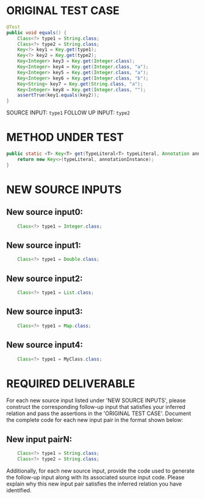 # ORIGINAL TEST CASE
```java
@Test
public void equals() {
    Class<?> type1 = String.class;
    Class<?> type2 = String.class;
    Key<?> key1 = Key.get(type1);
    Key<?> key2 = Key.get(type2);
    Key<Integer> key3 = Key.get(Integer.class);
    Key<Integer> key4 = Key.get(Integer.class, "a");
    Key<Integer> key5 = Key.get(Integer.class, "a");
    Key<Integer> key6 = Key.get(Integer.class, "b");
    Key<String> key7 = Key.get(String.class, "a");
    Key<Integer> key8 = Key.get(Integer.class, "");
    assertTrue(key1.equals(key2));
}

```
SOURCE INPUT: `type1`
FOLLOW UP INPUT: `type2`


# METHOD UNDER TEST
```java
public static <T> Key<T> get(TypeLiteral<T> typeLiteral, Annotation annotationInstance) {
    return new Key<>(typeLiteral, annotationInstance);
}

```


# NEW SOURCE INPUTS
## New source input0:
```java
    Class<?> type1 = Integer.class;
```

## New source input1:
```java
    Class<?> type1 = Double.class;
```

## New source input2:
```java
    Class<?> type1 = List.class;
```

## New source input3:
```java
    Class<?> type1 = Map.class;
```

## New source input4:
```java
    Class<?> type1 = MyClass.class;
```



# REQUIRED DELIVERABLE
For each new source input listed under 'NEW SOURCE INPUTS', please construct the corresponding follow-up input that satisfies your inferred relation and pass the assertions in the 'ORIGINAL TEST CASE'. Document the complete code for each new input pair in the format shown below:
## New input pairN:
```java
    Class<?> type1 = String.class;
    Class<?> type2 = String.class;
```

Additionally, for each new source input, provide the code used to generate the follow-up input along with its associated source input code. Please explain why this new input pair satisfies the inferred relation you have identified.
